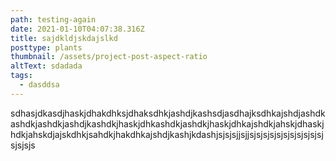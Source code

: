 ```yaml
---
path: testing-аgain
date: 2021-01-10T04:07:38.316Z
title: sajdkldjskdajslkd
posttype: plants
thumbnail: /assets/project-post-aspect-ratio
altText: sdadada
tags:
  - dasddsa
---
```

sdhasjdkasdjhaskjdhakdhksjdhaksdhkjashdjkashsdjasdhajksdhkajshdjashdkashdkjashdkjashdjkashdkjhaskjdhkashdkjashdkjhaskjdhkajshdkjahskjdhaskjhdkjahskdjajskdhkjsahdkjhakdhkajshdjkashjkdashjsjsjsjjsjjsjsjsjsjsjsjsjsjsjsjsjsjsjsjs